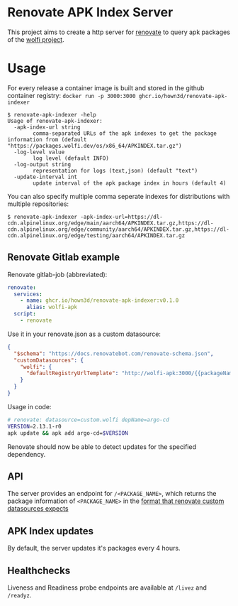 # Renovate APK Index Server

This project aims to create a http server for [renovate](https://github.com/renovatebot/renovate) to query apk packages of the [wolfi project](https://github.com/wolfi-dev/os).

# Usage

For every release a container image is built and stored in the github container registry: `docker run -p 3000:3000 ghcr.io/hown3d/renovate-apk-indexer`

```
$ renovate-apk-indexer -help
Usage of renovate-apk-indexer:
  -apk-index-url string
        comma-separated URLs of the apk indexes to get the package information from (default "https://packages.wolfi.dev/os/x86_64/APKINDEX.tar.gz")
  -log-level value
        log level (default INFO)
  -log-output string
        representation for logs (text,json) (default "text")
  -update-interval int
        update interval of the apk package index in hours (default 4)
```

You can also specify multiple comma seperate indexes for distributions with multiple repositories:

```
$ renovate-apk-indexer -apk-index-url=https://dl-cdn.alpinelinux.org/edge/main/aarch64/APKINDEX.tar.gz,https://dl-cdn.alpinelinux.org/edge/community/aarch64/APKINDEX.tar.gz,https://dl-cdn.alpinelinux.org/edge/testing/aarch64/APKINDEX.tar.gz
```

## Renovate Gitlab example

Renovate gitlab-job (abbreviated):

```yaml
renovate:
  services:
    - name: ghcr.io/hown3d/renovate-apk-indexer:v0.1.0
      alias: wolfi-apk
  script:
    - renovate
```

Use it in your renovate.json as a custom datasource:

```json
{
  "$schema": "https://docs.renovatebot.com/renovate-schema.json",
  "customDatasources": {
    "wolfi": {
      "defaultRegistryUrlTemplate": "http://wolfi-apk:3000/{{packageName}}"
    }
  }
}
```

Usage in code:

```bash
# renovate: datasource=custom.wolfi depName=argo-cd
VERSION=2.13.1-r0
apk update && apk add argo-cd=$VERSION
```

Renovate should now be able to detect updates for the specified dependency.

## API

The server provides an endpoint for `/<PACKAGE_NAME>`, which returns the package information of `<PACKAGE_NAME>` in the [format that renovate custom datasources expects](https://docs.renovatebot.com/modules/datasource/custom/)

## APK Index updates

By default, the server updates it's packages every 4 hours.

## Healthchecks

Liveness and Readiness probe endpoints are available at `/livez` and `/readyz`.
